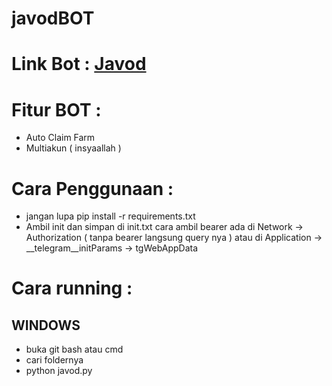 # javodBOT

# Link Bot : [Javod](https://t.me/Mdaowalletbot?start=6761995095)

# Fitur BOT :

- Auto Claim Farm 
- Multiakun ( insyaallah )

# Cara Penggunaan :

- jangan lupa pip install -r requirements.txt
- Ambil init dan simpan di init.txt
  cara ambil bearer ada di Network -> Authorization ( tanpa bearer langsung query nya ) atau di Application -> __telegram__initParams -> tgWebAppData

# Cara running :

## WINDOWS 

- buka git bash atau cmd
- cari foldernya
- python javod.py
